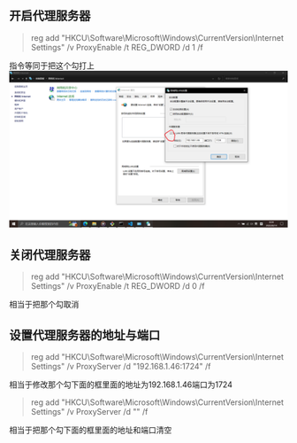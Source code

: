## 开启代理服务器

>reg add "HKCU\Software\Microsoft\Windows\CurrentVersion\Internet Settings" /v ProxyEnable /t REG_DWORD /d 1 /f


指令等同于把这个勾打上
![](./image/01.png)

## 关闭代理服务器

>reg add "HKCU\Software\Microsoft\Windows\CurrentVersion\Internet Settings" /v ProxyEnable /t REG_DWORD /d 0 /f

相当于把那个勾取消

## 设置代理服务器的地址与端口


>reg add "HKCU\Software\Microsoft\Windows\CurrentVersion\Internet Settings" /v ProxyServer /d "192.168.1.46:1724" /f

相当于修改那个勾下面的框里面的地址为192.168.1.46端口为1724

>reg add "HKCU\Software\Microsoft\Windows\CurrentVersion\Internet Settings" /v ProxyServer /d "" /f

相当于把那个勾下面的框里面的地址和端口清空